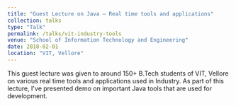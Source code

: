```yaml
---
title: "Guest Lecture on Java – Real time tools and applications"
collection: talks
type: "Talk"
permalink: /talks/vit-industry-tools
venue: "School of Information Technology and Engineering"
date: 2018-02-01
location: "VIT, Vellore"
---
```




This guest lecture was given to around 150+ B.Tech students of VIT, Vellore on various real time tools and applications used in Industry. 
As part of this lecture, I've presented demo on important Java tools that are used for development.

